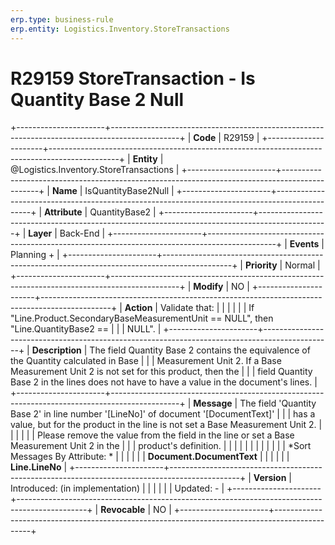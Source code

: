 ```yaml
---
erp.type: business-rule
erp.entity: Logistics.Inventory.StoreTransactions
---
```


# R29159 StoreTransaction -  Is Quantity Base 2 Null
+----------------------+-----------------------------------------------------------------------------------------------+
| **Code**             | R29159                                                                                        |
+----------------------+-----------------------------------------------------------------------------------------------+
| **Entity**           | @Logistics.Inventory.StoreTransactions                                                                              |
+----------------------+-----------------------------------------------------------------------------------------------+
| **Name**             | IsQuantityBase2Null                                                                           |
+----------------------+-----------------------------------------------------------------------------------------------+
| **Attribute**        | QuantityBase2                                                                                 |
+----------------------+-----------------------------------------------------------------------------------------------+
| **Layer**            | Back-End                                                                                      |
+----------------------+-----------------------------------------------------------------------------------------------+
| **Events**           | Planning +                                                                                    |
+----------------------+-----------------------------------------------------------------------------------------------+
| **Priority**         | Normal                                                                                        |
+----------------------+-----------------------------------------------------------------------------------------------+
| **Modify**           | NO                                                                                            |
+----------------------+-----------------------------------------------------------------------------------------------+
| **Action**           | Validate that:                                                                                |
|                      |                                                                                               |
|                      | If \"Line.Product.SecondaryBaseMeasurementUnit == NULL\", then \"Line.QuantityBase2 ==        |
|                      | NULL\".                                                                                       |
+----------------------+-----------------------------------------------------------------------------------------------+
| **Description**      | The field Quantity Base 2 contains the equivalence of the Quantity calculated in Base         |
|                      | Measurement Unit 2. If a Base Measurement Unit 2 is not set for this product, then the        |
|                      | field Quantity Base 2 in the lines does not have to have a value in the document\'s lines.    |
+----------------------+-----------------------------------------------------------------------------------------------+
| **Message**          | The field \'Quantity Base 2\' in line number \'\[LineNo\]\' of document \'\[DocumentText\]\'  |
|                      | has a value, but for the product in the line is not set a Base Measurement Unit 2.            |
|                      |                                                                                               |
|                      | Please remove the value from thе field in the line or set a Base Measurement Unit 2 in the    |
|                      | product\'s definition.                                                                        |
|                      |                                                                                               |
|                      |                                                                                               |
|                      |                                                                                               |
|                      | *Sort Messages By Attribute: *                                                                |
|                      |                                                                                               |
|                      | **Document.DocumentText**                                                                     |
|                      |                                                                                               |
|                      | **Line.LineNo**                                                                               |
+----------------------+-----------------------------------------------------------------------------------------------+
| **Version**          | Introduced: (in implementation)                                                               |
|                      |                                                                                               |
|                      | Updated: -                                                                                    |
+----------------------+-----------------------------------------------------------------------------------------------+
| **Revocable**        | NO                                                                                            |
+----------------------+-----------------------------------------------------------------------------------------------+

  

  

  
